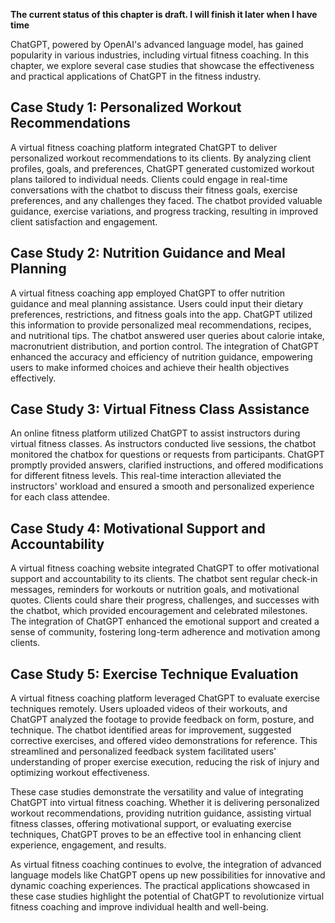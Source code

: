 **The current status of this chapter is draft. I will finish it later when I have time**

ChatGPT, powered by OpenAI's advanced language model, has gained popularity in various industries, including virtual fitness coaching. In this chapter, we explore several case studies that showcase the effectiveness and practical applications of ChatGPT in the fitness industry.

Case Study 1: Personalized Workout Recommendations
--------------------------------------------------

A virtual fitness coaching platform integrated ChatGPT to deliver personalized workout recommendations to its clients. By analyzing client profiles, goals, and preferences, ChatGPT generated customized workout plans tailored to individual needs. Clients could engage in real-time conversations with the chatbot to discuss their fitness goals, exercise preferences, and any challenges they faced. The chatbot provided valuable guidance, exercise variations, and progress tracking, resulting in improved client satisfaction and engagement.

Case Study 2: Nutrition Guidance and Meal Planning
--------------------------------------------------

A virtual fitness coaching app employed ChatGPT to offer nutrition guidance and meal planning assistance. Users could input their dietary preferences, restrictions, and fitness goals into the app. ChatGPT utilized this information to provide personalized meal recommendations, recipes, and nutritional tips. The chatbot answered user queries about calorie intake, macronutrient distribution, and portion control. The integration of ChatGPT enhanced the accuracy and efficiency of nutrition guidance, empowering users to make informed choices and achieve their health objectives effectively.

Case Study 3: Virtual Fitness Class Assistance
----------------------------------------------

An online fitness platform utilized ChatGPT to assist instructors during virtual fitness classes. As instructors conducted live sessions, the chatbot monitored the chatbox for questions or requests from participants. ChatGPT promptly provided answers, clarified instructions, and offered modifications for different fitness levels. This real-time interaction alleviated the instructors' workload and ensured a smooth and personalized experience for each class attendee.

Case Study 4: Motivational Support and Accountability
-----------------------------------------------------

A virtual fitness coaching website integrated ChatGPT to offer motivational support and accountability to its clients. The chatbot sent regular check-in messages, reminders for workouts or nutrition goals, and motivational quotes. Clients could share their progress, challenges, and successes with the chatbot, which provided encouragement and celebrated milestones. The integration of ChatGPT enhanced the emotional support and created a sense of community, fostering long-term adherence and motivation among clients.

Case Study 5: Exercise Technique Evaluation
-------------------------------------------

A virtual fitness coaching platform leveraged ChatGPT to evaluate exercise techniques remotely. Users uploaded videos of their workouts, and ChatGPT analyzed the footage to provide feedback on form, posture, and technique. The chatbot identified areas for improvement, suggested corrective exercises, and offered video demonstrations for reference. This streamlined and personalized feedback system facilitated users' understanding of proper exercise execution, reducing the risk of injury and optimizing workout effectiveness.

These case studies demonstrate the versatility and value of integrating ChatGPT into virtual fitness coaching. Whether it is delivering personalized workout recommendations, providing nutrition guidance, assisting virtual fitness classes, offering motivational support, or evaluating exercise techniques, ChatGPT proves to be an effective tool in enhancing client experience, engagement, and results.

As virtual fitness coaching continues to evolve, the integration of advanced language models like ChatGPT opens up new possibilities for innovative and dynamic coaching experiences. The practical applications showcased in these case studies highlight the potential of ChatGPT to revolutionize virtual fitness coaching and improve individual health and well-being.
